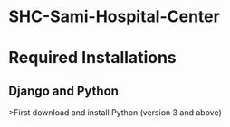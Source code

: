 # SHC-Sami-Hospital-Center

<h1>Required Installations</h1>
<h2>Django and Python</h2>
>First download and install Python (version 3 and above)
